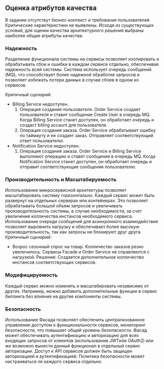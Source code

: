 ## Оценка атрибутов качества

В задании отсутствут бизнес-контекст и требования пользователей. Критические характеристики не выявлены. Исходя из существующих условий, для оценки качества архитектурного решения выбраны наиболее общие атрибуты качества:

### Надежность
Разделение функционала системы на сервисы позволяет изолировать и обрабатывать сбои и ошибки в каждом сервисе отдельно, обеспечивая надежность всей системы.
Система использует очередь сообщений (MQ), что способствует более надежной обработке запросов и позволяет избежать потери данных в случае сбоев в одном из сервисов.

*Критичный сценарий:*
- Billing Service недоступен.  
    1) Операция создания пользователя. Order Service создает пользователя и ставит сообщение Create User в очередь MQ. Когда Billing Service станет доступен, он обработает очередь и создаст billing accaunt для пользователя.
    2) Операция создания заказа. Order Service обрабатывает ошибку по таймауту и не создает заказ. Отправляет соответствующий ответ пользователю.
- Notification Service недоступен.
    1) Операция создания заказа. Order Service и Billing Service выполняют операцию и ставят сообщения в очередь MQ. Когда Notification Service станет доступен, он обработает очередь и отправит соответствующие сообщения пользователю.


### Производительность и Масштабируемость
Использование микросервисной архитектуры позволяет масштабировать систему горизонтально. Каждый сервис может быть развернут на отдельных серверах или контейнерах. Это позволяет обрабатывать большой объем запросов и увеличивать производительность системы, в случае необходимости, за счет увеличения колличества инстансов необходимого сервиса.
Использование очереди сообщений для асинхронного взаимодействия позволяет выровнить нагрузку и обеспечивает более высокую производительность, так как запросы не блокируют друг друга.
*Критичный сценарий:*
- Возрос сезонный спрос на товар. Колличество заказов резко увеличилось. Сервисы Facade и Order Service не справляются с нагрузкой.
Решение: Создается дополнительное колличество инстансов соответствующих сервисов.


### Модифицируемость
Каждый сервис можно изменять и масштабировать независимо от других. Например, можно добавить дополнительные функции в сервис биллинга без влияния на другие компоненты системы.

### Безопасность
Использование Фасада позволяет обеспечить централизованное управление доступом к функциональности сервисов, мониторинг безопасности, что повышает общий уровень безопасности.
Фасад может обеспечивать аутентификацию и авторизацию для всех входящих запросов от клиентов (использование JWTили OAuth2) или же возможно вынести данный функционал в отдельный сервис авторизации.
Доступ к API сервисов должен быть защищен авторизацией и аутентификацией. Политика безопасности может настраиваться ля каждого сервиса отдельно.